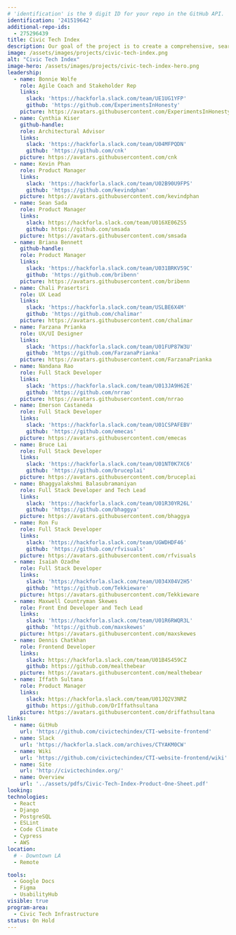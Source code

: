 ```yaml
---
# 'identification' is the 9 digit ID for your repo in the GitHub API.
identification: '241519642'
additional-repo-ids:
  - 275296439
title: Civic Tech Index
description: Our goal of the project is to create a comprehensive, searchable index of all civic tech open source software projects around the world. We have created the framework and an interest list. We are currently working on building out the website and other marketing tools that demonstrate the power of the index.
image: /assets/images/projects/civic-tech-index.png
alt: "Civic Tech Index"
image-hero: /assets/images/projects/civic-tech-index-hero.png
leadership:
  - name: Bonnie Wolfe
    role: Agile Coach and Stakeholder Rep
    links:
      slack: 'https://hackforla.slack.com/team/UE1UG1YFP'
      github: 'https://github.com/ExperimentsInHonesty'
    picture: https://avatars.githubusercontent.com/ExperimentsInHonesty
  - name: Cynthia Kiser
    github-handle:
    role: Architectural Advisor
    links: 
      slack: 'https://hackforla.slack.com/team/U04MFPQDN'
      github: 'https://github.com/cnk'
    picture: https://avatars.githubusercontent.com/cnk
  - name: Kevin Phan
    role: Product Manager
    links:
      slack: 'https://hackforla.slack.com/team/U02B90U9FPS'
      github: 'https://github.com/kevindphan'
    picture: https://avatars.githubusercontent.com/kevindphan
  - name: Sean Sada
    role: Product Manager
    links:
      slack: https://hackforla.slack.com/team/U016XE06ZS5
      github: https://github.com/smsada
    picture: https://avatars.githubusercontent.com/smsada
  - name: Briana Bennett
    github-handle: 
    role: Product Manager
    links:
      slack: 'https://hackforla.slack.com/team/U031BRKV59C'
      github: 'https://github.com/bribenn'
    picture: https://avatars.githubusercontent.com/bribenn
  - name: Chali Prasertsri
    role: UX Lead
    links:
      slack: 'https://hackforla.slack.com/team/USLBE6X4M'
      github: 'https://github.com/chalimar'
    picture: https://avatars.githubusercontent.com/chalimar
  - name: Farzana Prianka
    role: UX/UI Designer
    links:
      slack: 'https://hackforla.slack.com/team/U01FUP87W3U'
      github: 'https://github.com/FarzanaPrianka'
    picture: https://avatars.githubusercontent.com/FarzanaPrianka
  - name: Nandana Rao
    role: Full Stack Developer
    links:
      slack: 'https://hackforla.slack.com/team/U013JA9H62E'
      github: 'https://github.com/nrrao'
    picture: https://avatars.githubusercontent.com/nrrao
  - name: Emerson Castaneda
    role: Full Stack Developer
    links:
      slack: 'https://hackforla.slack.com/team/U01CSPAFEBV'
      github: 'https://github.com/emecas'
    picture: https://avatars.githubusercontent.com/emecas
  - name: Bruce Lai
    role: Full Stack Developer
    links:
      slack: 'https://hackforla.slack.com/team/U01NT0K7XC6'
      github: 'https://github.com/bruceplai'
    picture: https://avatars.githubusercontent.com/bruceplai
  - name: Bhaggyalakshmi Balasubramaniyan
    role: Full Stack Developer and Tech Lead
    links:
      slack: 'https://hackforla.slack.com/team/U01R30YR26L'
      github: 'https://github.com/bhaggya'
    picture: https://avatars.githubusercontent.com/bhaggya
  - name: Ron Fu
    role: Full Stack Developer
    links:
      slack: 'https://hackforla.slack.com/team/UGWDHDF46'
      github: 'https://github.com/rfvisuals'
    picture: https://avatars.githubusercontent.com/rfvisuals
  - name: Isaiah Ozadhe
    role: Full Stack Developer
    links:
      slack: 'https://hackforla.slack.com/team/U034X04V2H5'
      github: 'https://github.com/Tekkieware'
    picture: https://avatars.githubusercontent.com/Tekkieware
  - name: Maxwell Countryman Skewes
    role: Front End Developer and Tech Lead
    links:
      slack: 'https://hackforla.slack.com/team/U01R6RWQR3L'
      github: 'https://github.com/maxskewes'
    picture: https://avatars.githubusercontent.com/maxskewes
  - name: Dennis Chatkhan
    role: Frontend Developer
    links:
      slack: https://hackforla.slack.com/team/U01B4S459CZ
      github: https://github.com/mealthebear
    picture: https://avatars.githubusercontent.com/mealthebear
  - name: Iffath Sultana
    role: Product Manager
    links:
      slack: https://hackforla.slack.com/team/U01JQ2V3NRZ
      github: https://github.com/DrIffathsultana
    picture: https://avatars.githubusercontent.com/driffathsultana
links:
  - name: GitHub
    url: 'https://github.com/civictechindex/CTI-website-frontend'
  - name: Slack
    url: 'https://hackforla.slack.com/archives/CTYAKM0CW'
  - name: Wiki
    url: 'https://github.com/civictechindex/CTI-website-frontend/wiki'
  - name: Site
    url: 'http://civictechindex.org/'
  - name: Overview
    url: '../assets/pdfs/Civic-Tech-Index-Product-One-Sheet.pdf'
looking:
technologies:
  - React
  - Django
  - PostgreSQL
  - ESLint
  - Code Climate
  - Cypress
  - AWS
location:
  # - Downtown LA
  - Remote

tools:
  - Google Docs
  - Figma
  - UsabilityHub
visible: true
program-area: 
  - Civic Tech Infrastructure
status: On Hold
---
```

